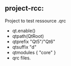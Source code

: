 ## project-rcc:

Project to test ressource .qrc 

- qt.enable()
- qtpath(QtRoot)
- qtprefix "Qt5"/"Qt6"
- qtsuffix "d"
- qtmodules { "core" }
- qrc files.
